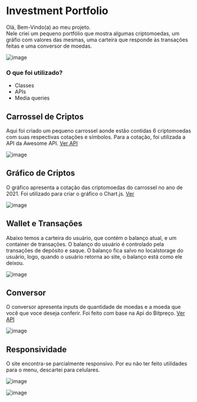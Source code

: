 # Investment Portfolio

<p>Olá, Bem-Vindo(a) ao meu projeto.</br>Nele criei um pequeno portfólio que mostra algumas criptomoedas, um gráfio com valores das mesmas, 
uma carteira que responde às transações feitas e uma conversor de moedas.</p>

![image](https://user-images.githubusercontent.com/94994578/157860560-cb2b699d-9f2a-46b7-a183-84edd368bb6d.png)

### O que foi utilizado?
<ul>
  <li>Classes</li>
  <li>APIs</li>
  <li>Media queries</li>
</ul>

## Carrossel de Criptos
<p>Aqui foi criado um pequeno carrossel aonde estão contidas 6 criptomoedas com suas respectivas cotações e símbolos. Para a cotação, foi utilizada a API da Awesome API.
<a href="https://docs.awesomeapi.com.br/api-de-moedas" target="blank">Ver API</a></p>

![image](https://user-images.githubusercontent.com/94994578/157857911-4fb25eaf-6cfd-41bf-b66a-f47f5e0e125f.png)

## Gráfico de Criptos
<p>O gráfico apresenta a cotação das criptomoedas do carrossel no ano de 2021. Foi utilizado para criar o gráfico o Chart.js. 
  <a href="https://www.chartjs.org/docs/3.3.0/getting-started/" target="blank">Ver</a></p>

![image](https://user-images.githubusercontent.com/94994578/157858819-b78d28b8-e099-4973-8a8b-bbfc0d76d497.png)

## Wallet e Transações
<p>Abaixo temos a carteira do usuário, que contém o balanço atual, e um container de transações. O balanço do usuário é controlado pela transações de depósito
e saque. O balanço fica salvo no localstorage do usuário, logo, quando o usuário retorna ao site, o balanço está como ele deixou.</p>

![image](https://user-images.githubusercontent.com/94994578/157859658-ba5a9f02-6999-4247-83af-1cfc3ac65c80.png)

## Conversor
<p>O conversor apresenta inputs de quantidade de moedas e a moeda que você que voce deseja conferir. Foi feito com base na Api do Bitpreço.
<a href="https://bitpreco.com/api#publica" target="blank">Ver API</a></p>

![image](https://user-images.githubusercontent.com/94994578/157860084-5651b350-d304-4f33-9984-a9852678f59b.png)

## Responsividade
O site encontra-se parcialmente responsivo. Por eu não ter feito utilidades para o menu, descartei para celulares.

![image](https://user-images.githubusercontent.com/94994578/157861638-771d4667-f533-466a-a8c4-7a0130c4362a.png)

![image](https://user-images.githubusercontent.com/94994578/157861328-13ef283f-104a-4fed-9234-06a5bce7378c.png)
